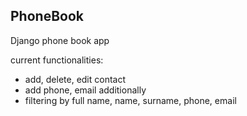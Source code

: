 ## PhoneBook
Django phone book app

current functionalities:

- add, delete, edit contact
- add phone, email additionally
- filtering by full name, name, surname, phone, email
